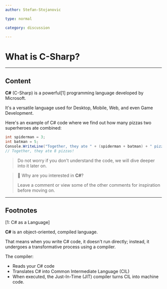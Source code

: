 ```yaml
---
author: Stefan-Stojanovic

type: normal

category: discussion

---
```


# What is C-Sharp?

---

## Content

**C#** (C-Sharp) is a powerful[1] programming language developed by Microsoft. 

It's a versatile language used for Desktop, Mobile, Web, and even Game Development.

Here's an example of C# code where we find out how many pizzas two superheroes ate combined:
```csharp
int spiderman = 3;
int batman = 5;
Console.WriteLine("Together, they ate " + (spiderman + batman) + " pizzas!");
// Together, they ate 8 pizzas!
```

> Do not worry if you don't understand the code, we will dive deeper into it later on.

> 💬 Why are you interested in **C#**?
> 
> Leave a comment or view some of the other comments for inspiration before moving on.



---

## Footnotes

[1: C# as a Language]

**C#** is an object-oriented, compiled language.

That means when you write C# code, it doesn't run directly; instead, it undergoes a transformative process using a compiler.

The compiler:

-  Reads your C# code
- Translates C# into Common Intermediate Language (CIL)
- When executed, the Just-In-Time (JIT) compiler turns CIL into machine code.

